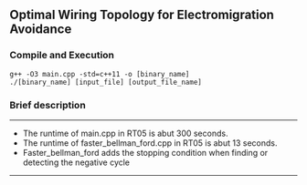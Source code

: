 ## Optimal Wiring Topology for Electromigration Avoidance

### Compile and Execution
```
g++ -O3 main.cpp -std=c++11 -o [binary_name]
./[binary_name] [input_file] [output_file_name]
```
### Brief description
---
*  The runtime of main.cpp in RT05 is abut 300 seconds.
*  The runtime of faster_bellman_ford.cpp in RT05 is abut 13 seconds.
*  Faster_bellman_ford adds the stopping condition when finding or detecting the negative cycle


---
